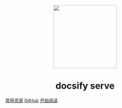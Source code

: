 <p align="center">
<img src="" width="200" height="200"/>
</p>
<h1 align="center">docsify serve</h1>

[常用资源](https://www.testeru.top/)
[GitHub](https://github.com/TesterDevSoul/encoding/)
[开始阅读](#encoding)




